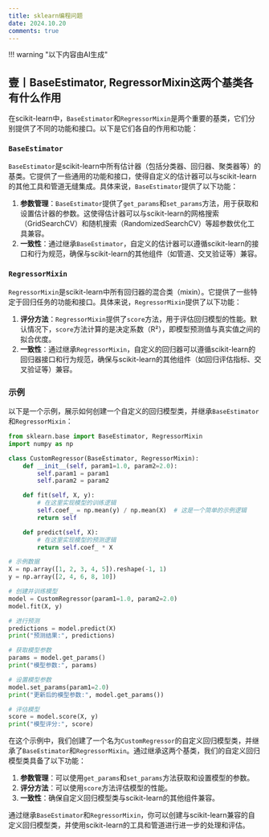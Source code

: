 ```yaml
---
title: sklearn编程问题
date: 2024.10.20
comments: true
---
```


!!! warning "以下内容由AI生成"

## 壹丨BaseEstimator, RegressorMixin这两个基类各有什么作用

在scikit-learn中，`BaseEstimator`和`RegressorMixin`是两个重要的基类，它们分别提供了不同的功能和接口。以下是它们各自的作用和功能：

### `BaseEstimator`

`BaseEstimator`是scikit-learn中所有估计器（包括分类器、回归器、聚类器等）的基类。它提供了一些通用的功能和接口，使得自定义的估计器可以与scikit-learn的其他工具和管道无缝集成。具体来说，`BaseEstimator`提供了以下功能：

1. **参数管理**：`BaseEstimator`提供了`get_params`和`set_params`方法，用于获取和设置估计器的参数。这使得估计器可以与scikit-learn的网格搜索（GridSearchCV）和随机搜索（RandomizedSearchCV）等超参数优化工具兼容。
2. **一致性**：通过继承`BaseEstimator`，自定义的估计器可以遵循scikit-learn的接口和行为规范，确保与scikit-learn的其他组件（如管道、交叉验证等）兼容。

### `RegressorMixin`

`RegressorMixin`是scikit-learn中所有回归器的混合类（mixin）。它提供了一些特定于回归任务的功能和接口。具体来说，`RegressorMixin`提供了以下功能：

1. **评分方法**：`RegressorMixin`提供了`score`方法，用于评估回归模型的性能。默认情况下，`score`方法计算的是决定系数（R²），即模型预测值与真实值之间的拟合优度。
2. **一致性**：通过继承`RegressorMixin`，自定义的回归器可以遵循scikit-learn的回归器接口和行为规范，确保与scikit-learn的其他组件（如回归评估指标、交叉验证等）兼容。

### 示例

以下是一个示例，展示如何创建一个自定义的回归模型类，并继承`BaseEstimator`和`RegressorMixin`：

```python
from sklearn.base import BaseEstimator, RegressorMixin
import numpy as np

class CustomRegressor(BaseEstimator, RegressorMixin):
    def __init__(self, param1=1.0, param2=2.0):
        self.param1 = param1
        self.param2 = param2

    def fit(self, X, y):
        # 在这里实现模型的训练逻辑
        self.coef_ = np.mean(y) / np.mean(X)  # 这是一个简单的示例逻辑
        return self

    def predict(self, X):
        # 在这里实现模型的预测逻辑
        return self.coef_ * X

# 示例数据
X = np.array([1, 2, 3, 4, 5]).reshape(-1, 1)
y = np.array([2, 4, 6, 8, 10])

# 创建并训练模型
model = CustomRegressor(param1=1.0, param2=2.0)
model.fit(X, y)

# 进行预测
predictions = model.predict(X)
print("预测结果:", predictions)

# 获取模型参数
params = model.get_params()
print("模型参数:", params)

# 设置模型参数
model.set_params(param1=2.0)
print("更新后的模型参数:", model.get_params())

# 评估模型
score = model.score(X, y)
print("模型评分:", score)
```

在这个示例中，我们创建了一个名为`CustomRegressor`的自定义回归模型类，并继承了`BaseEstimator`和`RegressorMixin`。通过继承这两个基类，我们的自定义回归模型类具备了以下功能：

1. **参数管理**：可以使用`get_params`和`set_params`方法获取和设置模型的参数。
2. **评分方法**：可以使用`score`方法评估模型的性能。
3. **一致性**：确保自定义回归模型类与scikit-learn的其他组件兼容。

通过继承`BaseEstimator`和`RegressorMixin`，你可以创建与scikit-learn兼容的自定义回归模型类，并使用scikit-learn的工具和管道进行进一步的处理和评估。
